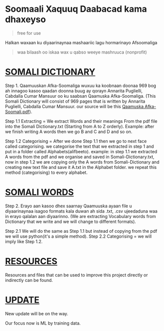 # Soomaali Xaquuq Daabacad kama dhaxeyso

> free for use

Halkan waxaan ku diyaarinaynaa mashaariic lagu hormarinayo Afsoomaliga
> waa bilaash oo iskaa wax u qabso weeye mashruuca (nonprofit)

# [SOMALI DICTIONARY](https://github.com/yahyaqowle/Afsoomali/tree/main/Somali-Dictionary)
Step 1. Qaamuuskan Afka-Soomaliga wuxuu ka koobnaan doonaa 969 bog ah innagoo kasoo qaadan doonna buug ay qorayn Annarita Puglielli, Cabdalla Cumar Mansuur oo ku saabsan Qaamuska Afka-Soomaliga. (This Somali Dictionary will consist of 969 pages that is written by Annarita Puglielli, Cabdalla Cumar Mansuur. our source will be this [Qaamuska Afka-Soomali.pdf](https://github.com/yahyaqowle/Afsoomali/blob/main/Source/Qaamuska%20Afka-soomali.pdf)).

Step 1.1 Extracting = We extract Words and their meanings From the pdf file into the Somali Dictionary.txt (Starting from A to Z orderly). Example: after we finish writing A words then we go B and C and D and so on.

Step 1.2 Categorising = After we done Step 1.1 then we go to next face called categorising. we categorise the text that we extracted in step 1 and put in a folder called Alphabets(alifbeeto). example: in step 1.1 we extracted A words from the pdf and we organise and saved in Somali-Dictionary.txt, now in step 1.2 we are copying only the A words from Somali-Dictionary and creating new text file and save it A.txt in the Alphabet folder. we repeat this method
(categorising) to every alphabet.

# [SOMALI WORDS](https://github.com/yahyaqowle/Afsoomali/tree/main/Somali-Words)

Step 2. Erayo aan kasoo dhex saarnay Qaamuuska ayaan file u diyaarinaynaa isagoo formats kala duwan ah sida .txt, .csv ujeedaduna waa in erayo qalalan aan diyaarinno.
(We are extracting Vocabulary words from Dictionary that we write and we will change to different formats).

Step 2.1 We will do the same as Step 1.1 but instead of copying from the pdf we will use python(it's a simple method).
Step 2.2 Categorising = we will imply like Step 1.2.

# [RESOURCES](https://github.com/yahyaqowle/Afsoomali/tree/Learning-Somali/Resources)

Resources and files that can be used to improve this project directly or indirectly can be found.

# [UPDATE]()

New update will be on the way.

Our focus now is ML by training data.
